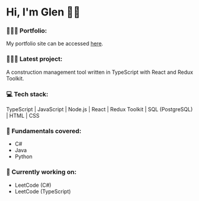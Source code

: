 # Hi, I'm Glen 👋🏼

### 🙎🏽‍♂️ Portfolio:

My portfolio site can be accessed [here](https://glen-pearse.netlify.app/).

### 👨🏽‍💻 Latest project:

A construction management tool written in TypeScript with React and Redux Toolkit.

### 💻 Tech stack:

TypeScript | JavaScript | Node.js | React | Redux Toolkit | SQL (PostgreSQL) | HTML | CSS

### 🧱 Fundamentals covered:

- C#
- Java
- Python

### 🌱 Currently working on:

- LeetCode (C#)
- LeetCode (TypeScript)

<!---
gcpearse/gcpearse is a ✨ special ✨ repository because its `README.md` (this file) appears on your GitHub profile.
You can click the Preview link to take a look at your changes.
--->
